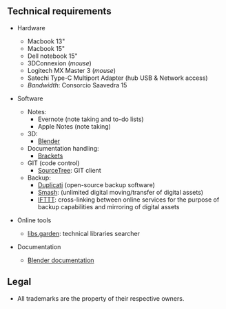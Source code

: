 ## Technical requirements ##

* Hardware
     - Macbook 13"
	 - Macbook 15"
	 - Dell notebook 15"
     - 3DConnexion (_mouse_)
     - Logitech MX Master 3 (_mouse_)
     - Satechi Type-C Multiport Adapter (hub USB & Network access)
     - _Bandwidth_: Consorcio Saavedra 15
* Software
     - Notes:
          - Evernote (note taking and to-do lists)
          - Apple Notes (note taking)
     - 3D:
          - [Blender](https://www.blender.org/)
     - Documentation handling:
          - [Brackets](https://brackets.io/)
     - GIT (code control)
        - [SourceTree](https://www.sourcetreeapp.com/): GIT client
     - Backup:
        - [Duplicati](https://www.duplicati.com/) (open-source backup software)
        - [Smash](https://www.fromsmash.com/): (unlimited digital moving/transfer of digital assets)
        - [IFTTT](https://ifttt.com/): cross-linking between online services for the purpose of backup capabilities and mirroring of digital assets
* Online tools
     - [libs.garden](https://libs.garden/): technical libraries searcher
     
* Documentation
     - [Blender documentation](https://docs.blender.org/) 
     
## Legal ##

* All trademarks are the property of their respective owners.